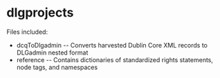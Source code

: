 # dlgprojects

Files included:

* dcqToDlgadmin -- Converts harvested Dublin Core XML records to DLGadmin nested format
* reference -- Contains dictionaries of standardized rights statements, node tags, and namespaces
